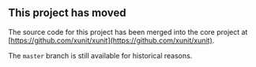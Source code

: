 ## This project has moved

The source code for this project has been merged into the core project at [https://github.com/xunit/xunit](https://github.com/xunit/xunit).

The `master` branch is still available for historical reasons.
